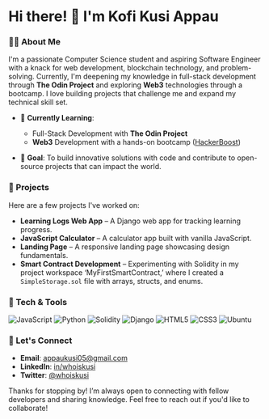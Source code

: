 # Hi there! 👋 I'm Kofi Kusi Appau

### 👨‍💻 About Me
I'm a passionate Computer Science student and aspiring Software Engineer with a knack for web development, blockchain technology, and problem-solving. Currently, I'm deepening my knowledge in full-stack development through **The Odin Project** and exploring **Web3** technologies through a bootcamp. I love building projects that challenge me and expand my technical skill set.

- 🌱 **Currently Learning**:  
  - Full-Stack Development with **The Odin Project**
  - **Web3** Development with a hands-on bootcamp ([HackerBoost](https://www.hackerboost.org/))

- 🎯 **Goal**: To build innovative solutions with code and contribute to open-source projects that can impact the world.

### 🚀 Projects
Here are a few projects I've worked on:

- **Learning Logs Web App** – A Django web app for tracking learning progress.
- **JavaScript Calculator** – A calculator app built with vanilla JavaScript.
- **Landing Page** – A responsive landing page showcasing design fundamentals.
- **Smart Contract Development** – Experimenting with Solidity in my project workspace ‘MyFirstSmartContract,’ where I created a `SimpleStorage.sol` file with arrays, structs, and enums.

### 🔧 Tech & Tools
![JavaScript](https://img.shields.io/badge/-JavaScript-F7DF1E?style=flat&logo=JavaScript&logoColor=black)
![Python](https://img.shields.io/badge/-Python-3776AB?style=flat&logo=Python&logoColor=white)
![Solidity](https://img.shields.io/badge/-Solidity-363636?style=flat&logo=Solidity&logoColor=white)
![Django](https://img.shields.io/badge/-Django-092E20?style=flat&logo=Django&logoColor=white)
![HTML5](https://img.shields.io/badge/-HTML5-E34F26?style=flat&logo=HTML5&logoColor=white)
![CSS3](https://img.shields.io/badge/-CSS3-1572B6?style=flat&logo=CSS3&logoColor=white)
![Ubuntu](https://img.shields.io/badge/-Ubuntu-E95420?style=flat&logo=Ubuntu&logoColor=white)

### 🔗 Let's Connect
- **Email**: [appaukusi05@gmail.com](mailto:appaukusi05@gmail.com)
- **LinkedIn**: [in/whoiskusi](https://linkedin.com/in/whoiskusi)
- **Twitter**: [@whoiskusi](https://twitter.com/whoiskusi)

Thanks for stopping by! I’m always open to connecting with fellow developers and sharing knowledge. Feel free to reach out if you'd like to collaborate!

